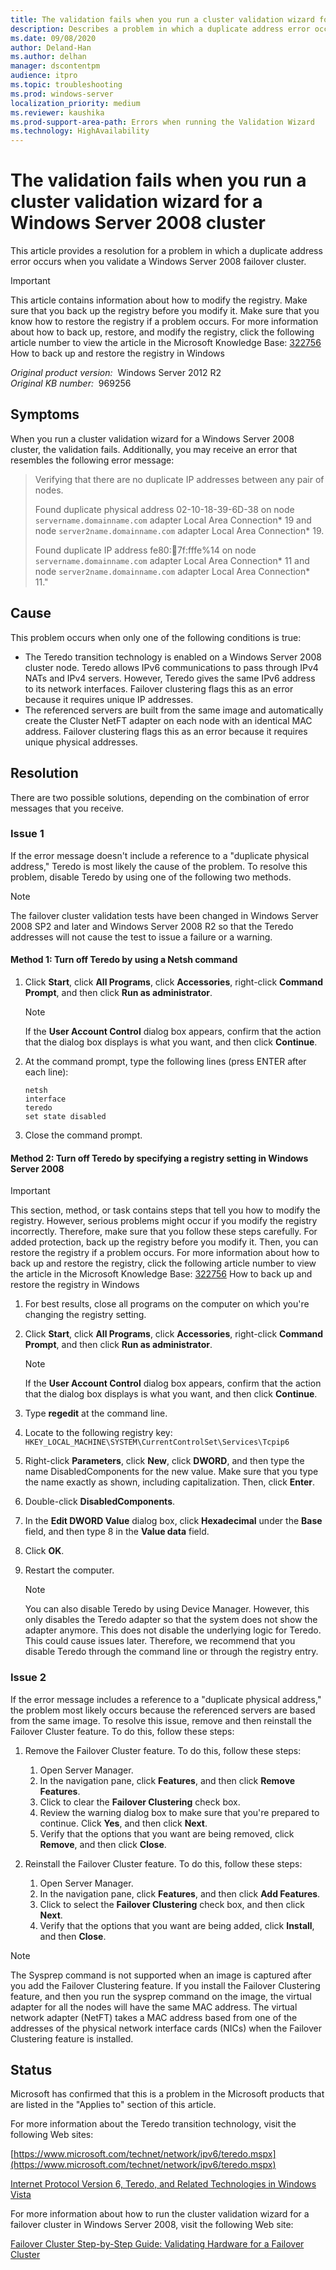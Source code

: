 ```yaml
---
title: The validation fails when you run a cluster validation wizard for a Windows Server 2008 cluster
description: Describes a problem in which a duplicate address error occurs when you validate a Windows Server 2008 failover cluster. A resolution is provided.
ms.date: 09/08/2020
author: Deland-Han
ms.author: delhan
manager: dscontentpm
audience: itpro
ms.topic: troubleshooting
ms.prod: windows-server
localization_priority: medium
ms.reviewer: kaushika
ms.prod-support-area-path: Errors when running the Validation Wizard
ms.technology: HighAvailability
---
```

# The validation fails when you run a cluster validation wizard for a Windows Server 2008 cluster

This article provides a resolution for a problem in which a duplicate address error occurs when you validate a Windows Server 2008 failover cluster.

> [!IMPORTANT]
> This article contains information about how to modify the registry. Make sure that you back up the registry before you modify it. Make sure that you know how to restore the registry if a problem occurs. For more information about how to back up, restore, and modify the registry, click the following article number to view the article in the Microsoft Knowledge Base: [322756](https://support.microsoft.com/help/322756) How to back up and restore the registry in Windows  

_Original product version:_ &nbsp;Windows Server 2012 R2  
_Original KB number:_ &nbsp;969256

## Symptoms

When you run a cluster validation wizard for a Windows Server 2008 cluster, the validation fails. Additionally, you may receive an error that resembles the following error message:

> Verifying that there are no duplicate IP addresses between any pair of nodes.
>
> Found duplicate physical address 02-10-18-39-6D-38 on node `servername.domainname.com` adapter Local Area Connection* 19 and node `server2name.domainname.com` adapter Local Area Connection* 19.
>
> Found duplicate IP address fe80::100:7f:fffe%14 on node `servername.domainname.com` adapter Local Area Connection* 11 and node `server2name.domainname.com` adapter Local Area Connection* 11."

## Cause

This problem occurs when only one of the following conditions is true:

- The Teredo transition technology is enabled on a Windows Server 2008 cluster node. Teredo allows IPv6 communications to pass through IPv4 NATs and IPv4 servers. However, Teredo gives the same IPv6 address to its network interfaces. Failover clustering flags this as an error because it requires unique IP addresses.
- The referenced servers are built from the same image and automatically create the Cluster NetFT adapter on each node with an identical MAC address. Failover clustering flags this as an error because it requires unique physical addresses.


## Resolution

There are two possible solutions, depending on the combination of error messages that you receive.

### Issue 1

If the error message doesn't include a reference to a "duplicate physical address," Teredo is most likely the cause of the problem. To resolve this problem, disable Teredo by using one of the following two methods.

> [!NOTE]
> The failover cluster validation tests have been changed in Windows Server 2008 SP2 and later and Windows Server 2008 R2 so that the Teredo addresses will not cause the test to issue a failure or a warning.

#### Method 1: Turn off Teredo by using a Netsh command


1. Click **Start**, click **All Programs**, click **Accessories**, right-click
 **Command Prompt**, and then click **Run as administrator**.

    > [!NOTE]
    > If the **User Account Control** dialog box appears, confirm that the action that the dialog box displays is what you want, and then click **Continue**.
2. At the command prompt, type the following lines (press ENTER after each line):
    ```console
    netsh
    interface
    teredo
    set state disabled
    ```

3. Close the command prompt.

#### Method 2: Turn off Teredo by specifying a registry setting in Windows Server 2008

> [!IMPORTANT]
> This section, method, or task contains steps that tell you how to modify the registry. However, serious problems might occur if you modify the registry incorrectly. Therefore, make sure that you follow these steps carefully. For added protection, back up the registry before you modify it. Then, you can restore the registry if a problem occurs. For more information about how to back up and restore the registry, click the following article number to view the article in the Microsoft Knowledge Base: [322756](https://support.microsoft.com/help/322756) How to back up and restore the registry in Windows  

1. For best results, close all programs on the computer on which you're changing the registry setting.
2. Click **Start**, click **All Programs**, click **Accessories**, right-click **Command Prompt**, and then click **Run as administrator**.

    > [!NOTE]
    > If the **User Account Control** dialog box appears, confirm that the action that the dialog box displays is what you want, and then click **Continue**.
3. Type **regedit** at the command line.
4. Locate to the following registry key: `HKEY_LOCAL_MACHINE\SYSTEM\CurrentControlSet\Services\Tcpip6` 

5. Right-click **Parameters**, click **New**, click **DWORD**, and then type the name DisabledComponents for the new value. Make sure that you type the name exactly as shown, including capitalization. Then, click **Enter**.
6. Double-click **DisabledComponents**.
7. In the **Edit DWORD Value** dialog box, click **Hexadecimal** under the **Base** field, and then type 8 in the **Value data** field.
8. Click **OK**.
9. Restart the computer.
    > [!NOTE]
    > You can also disable Teredo by using Device Manager. However, this only disables the Teredo adapter so that the system does not show the adapter anymore. This does not disable the underlying logic for Teredo. This could cause issues later. Therefore, we recommend that you disable Teredo through the command line or through the registry entry.
    
### Issue 2

If the error message includes a reference to a "duplicate physical address," the problem most likely occurs because the referenced servers are based from the same image. To resolve this issue, remove and then reinstall the Failover Cluster feature. To do this, follow these steps:

1. Remove the Failover Cluster feature. To do this, follow these steps:

    1. Open Server Manager.
    2. In the navigation pane, click **Features**, and then click **Remove Features**.
    3. Click to clear the **Failover Clustering** check box.
    4. Review the warning dialog box to make sure that you're prepared to continue. Click **Yes**, and then click **Next**.
    5. Verify that the options that you want are being removed, click **Remove**, and then click **Close**.
2. Reinstall the Failover Cluster feature. To do this, follow these steps:

    1. Open Server Manager.
    2. In the navigation pane, click **Features**, and then click **Add Features**.
    3. Click to select the **Failover Clustering** check box, and then click **Next**.
    4. Verify that the options that you want are being added, click **Install**, and then **Close**.

> [!NOTE]
> The Sysprep command is not supported when an image is captured after you add the Failover Clustering feature. If you install the Failover Clustering feature, and then you run the sysprep command on the image, the virtual adapter for all the nodes will have the same MAC address. The virtual network adapter (NetFT) takes a MAC address based from one of the addresses of the physical network interface cards (NICs) when the Failover Clustering feature is installed.

## Status

Microsoft has confirmed that this is a problem in the Microsoft products that are listed in the "Applies to" section of this article. 

For more information about the Teredo transition technology, visit the following Web sites:

[https://www.microsoft.com/technet/network/ipv6/teredo.mspx](https://www.microsoft.com/technet/network/ipv6/teredo.mspx) 

[Internet Protocol Version 6, Teredo, and Related Technologies in Windows Vista](https://technet.microsoft.com/library/cc722030.aspx) 

For more information about how to run the cluster validation wizard for a failover cluster in Windows Server 2008, visit the following Web site:

 [Failover Cluster Step-by-Step Guide: Validating Hardware for a Failover Cluster](https://technet.microsoft.com/library/cc732035.aspx#bkmk_how_to_run)
